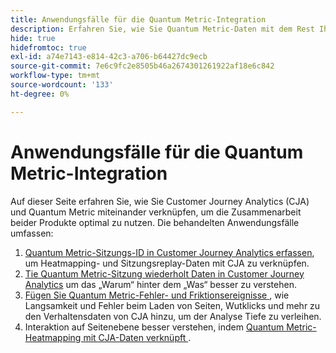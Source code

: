 ```yaml
---
title: Anwendungsfälle für die Quantum Metric-Integration
description: Erfahren Sie, wie Sie Quantum Metric-Daten mit dem Rest Ihrer Daten in Customer Journey Analytics kombinieren können.
hide: true
hidefromtoc: true
exl-id: a74e7143-e814-42c3-a706-b64427dc9ecb
source-git-commit: 7e6c9fc2e8505b46a2674301261922af18e6c842
workflow-type: tm+mt
source-wordcount: '133'
ht-degree: 0%

---
```


# Anwendungsfälle für die Quantum Metric-Integration

Auf dieser Seite erfahren Sie, wie Sie Customer Journey Analytics (CJA) und Quantum Metric miteinander verknüpfen, um die Zusammenarbeit beider Produkte optimal zu nutzen.  Die behandelten Anwendungsfälle umfassen:

1. [Quantum Metric-Sitzungs-ID in Customer Journey Analytics erfassen](collect-session-id.md), um Heatmapping- und Sitzungsreplay-Daten mit CJA zu verknüpfen.
1. [Tie Quantum Metric-Sitzung wiederholt Daten in Customer Journey Analytics](tie-session-replays.md) um das „Warum“ hinter dem „Was“ besser zu verstehen.
1. [Fügen Sie Quantum Metric-Fehler- und Friktionsereignisse ](friction-events.md), wie Langsamkeit und Fehler beim Laden von Seiten, Wutklicks und mehr zu den Verhaltensdaten von CJA hinzu, um der Analyse Tiefe zu verleihen.
1. Interaktion auf Seitenebene besser verstehen, indem [ Quantum Metric-Heatmapping mit CJA-Daten verknüpft ](heatmap.md).
